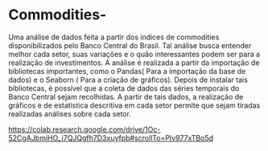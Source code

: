 # Commodities-
Uma análise de dados feita a partir dos índices de commodities disponibilizados pelo Banco Central do Brasil. Tal análise busca entender melhor cada setor, suas variações e o quão interessantes podem ser para a realização de investimentos. A análise é realizada a partir da importação de bibliotecas importantes, como o Pandas( Para a importação da base de dados) e o Seaborn ( Para a criação de gráficos). Depois de instalar tais bibliotecas, é possível que a coleta de dados das séries temporais do Banco Central sejam recolhidas. A partir de tais dados, a realização de gráficos e de estatística descritiva em cada setor permite que sejam tiradas realizadas análises sobre cada setor.  

https://colab.research.google.com/drive/1Oc-52CgAJbmiHO_j7QJQgfh7D3xuyfpb#scrollTo=PIv977xTBo5d
